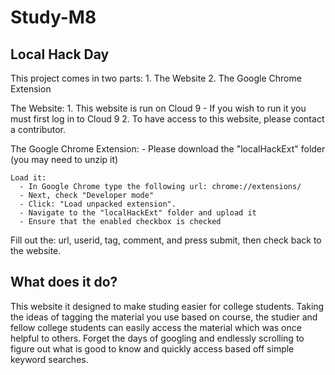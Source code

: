 # Study-M8
## Local Hack Day

This project comes in two parts:
    1. The Website
    2. The Google Chrome Extension

The Website:
    1. This website is run on Cloud 9 - If you wish to run it you must first log in to Cloud 9
    2. To have access to this website, please contact a contributor.
    
The Google Chrome Extension:
    - Please download the "localHackExt" folder (you may need to unzip it)
    
    Load it:
      - In Google Chrome type the following url: chrome://extensions/
      - Next, check "Developer mode"
      - Click: "Load unpacked extension".
      - Navigate to the "localHackExt" folder and upload it
      - Ensure that the enabled checkbox is checked
  
Fill out the: url, userid, tag, comment, and press submit, then check back to the website.

## What does it do?
This website it designed to make studing easier for college students. Taking the ideas of tagging the material you use based on course, the studier and fellow college students can easily access the material which was once helpful to others. Forget the days of googling and endlessly scrolling to figure out what is good to know and quickly access based off simple keyword searches.
